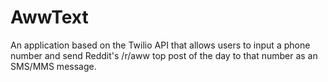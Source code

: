 # AwwText
An application based on the Twilio API that allows users to input a phone number and send Reddit's /r/aww top post of the day to that number as an SMS/MMS message.
